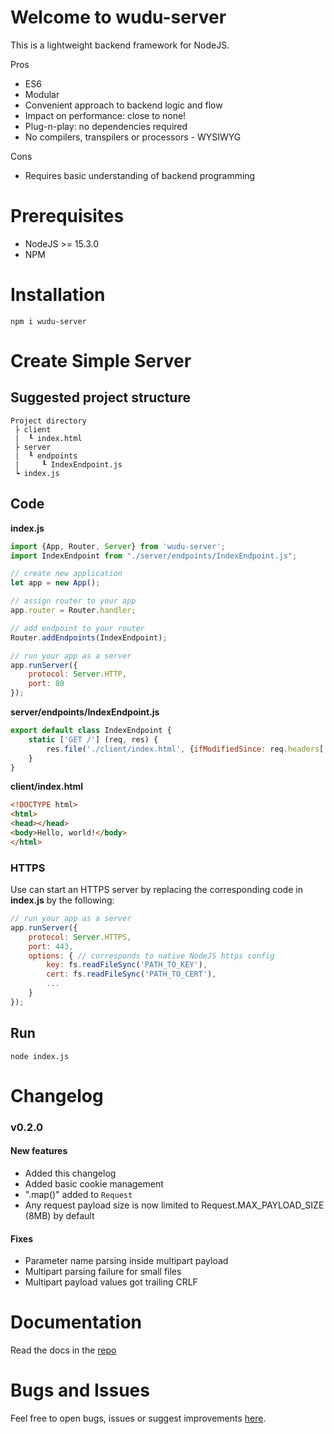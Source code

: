 # Welcome to wudu-server

This is a lightweight backend framework for NodeJS.

Pros
- ES6
- Modular
- Convenient approach to backend logic and flow
- Impact on performance: close to none!
- Plug-n-play: no dependencies required
- No compilers, transpilers or processors - WYSIWYG

Cons
- Requires basic understanding of backend programming

# Prerequisites

- NodeJS >= 15.3.0
- NPM

# Installation

```shell
npm i wudu-server
```

# Create Simple Server

## Suggested project structure
    Project directory
     ├ client
     |  ┖ index.html
     ├ server
     |  ┖ endpoints
     |     ┖ IndexEndpoint.js
     ┕ index.js

## Code
**index.js**

```javascript
import {App, Router, Server} from 'wudu-server';
import IndexEndpoint from "./server/endpoints/IndexEndpoint.js";

// create new application
let app = new App();

// assign router to your app
app.router = Router.handler;

// add endpoint to your router
Router.addEndpoints(IndexEndpoint);

// run your app as a server
app.runServer({
    protocol: Server.HTTP,
    port: 80
});
```

**server/endpoints/IndexEndpoint.js**
```javascript
export default class IndexEndpoint {
    static ['GET /'] (req, res) {
        res.file('./client/index.html', {ifModifiedSince: req.headers['if-modified-since']});
    }
}
```

**client/index.html**
```html
<!DOCTYPE html>
<html>
<head></head>
<body>Hello, world!</body>
</html>
```

### HTTPS
Use can start an HTTPS server by replacing the corresponding code in  **index.js** by the following:
```js
// run your app as a server
app.runServer({
    protocol: Server.HTTPS,
    port: 443,
    options: { // corresponds to native NodeJS https config
        key: fs.readFileSync('PATH_TO_KEY'),
        cert: fs.readFileSync('PATH_TO_CERT'),
        ...
    }
});
```

## Run
```shell
node index.js
```

# Changelog
### v0.2.0
#### New features
- Added this changelog
- Added basic cookie management
- ".map()" added to `Request`
- Any request payload size is now limited to Request.MAX_PAYLOAD_SIZE (8MB) by default

#### Fixes
- Parameter name parsing inside multipart payload
- Multipart parsing failure for small files
- Multipart payload values got trailing CRLF

# Documentation
Read the docs in the [repo](https://gitlab.com/md5login/wudu-server/-/blob/master/DOCS.md)

# Bugs and Issues
Feel free to open bugs, issues or suggest improvements [here](https://gitlab.com/md5login/wudu-server/issues).